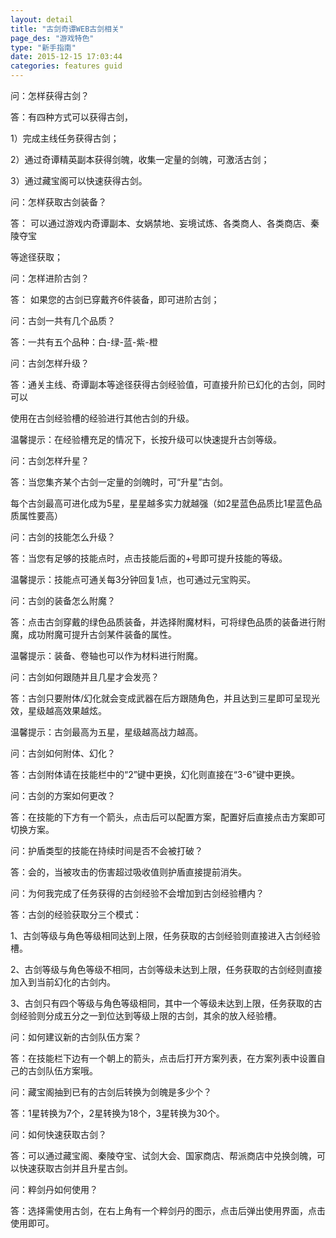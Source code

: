 ```yaml
---
layout: detail
title: "古剑奇谭WEB古剑相关"
page_des: "游戏特色"
type: "新手指南"
date: 2015-12-15 17:03:44
categories: features guid
---
```


<p>问：怎样获得古剑？</p>
<p>答：有四种方式可以获得古剑，</p>
<p>1）完成主线任务获得古剑；</p>
<p>2）通过奇谭精英副本获得剑魄，收集一定量的剑魄，可激活古剑；</p>
<p>3）通过藏宝阁可以快速获得古剑。</p>
<p>问：怎样获取古剑装备？</p>
<p>答： 可以通过游戏内奇谭副本、女娲禁地、妄境试炼、各类商人、各类商店、秦陵夺宝<p>等途径获取；</p>
<p>问：怎样进阶古剑？</p>
<p>答： 如果您的古剑已穿戴齐6件装备，即可进阶古剑；</p>
<p>问：古剑一共有几个品质？</p>
<p>答：一共有五个品种：白-绿-蓝-紫-橙</p>
<p>问：古剑怎样升级？</p>
<p>答：通关主线、奇谭副本等途径获得古剑经验值，可直接升阶已幻化的古剑，同时可以<p>使用在古剑经验槽的经验进行其他古剑的升级。</p>
<p>温馨提示：在经验槽充足的情况下，长按升级可以快速提升古剑等级。</p>
<p>问：古剑怎样升星？</p>
<p>答：当您集齐某个古剑一定量的剑魄时，可“升星”古剑。</p>
<p>每个古剑最高可进化成为5星，星星越多实力就越强（如2星蓝色品质比1星蓝色品质属性要高）</p>
<p>问：古剑的技能怎么升级？</p>
<p>答：当您有足够的技能点时，点击技能后面的+号即可提升技能的等级。</p>
<p>温馨提示：技能点可通关每3分钟回复1点，也可通过元宝购买。</p>
<p>问：古剑的装备怎么附魔？</p>
<p>答：点击古剑穿戴的绿色品质装备，并选择附魔材料，可将绿色品质的装备进行附魔，成功附魔可提升古剑某件装备的属性。</p>
<p>温馨提示：装备、卷轴也可以作为材料进行附魔。</p>
<p>问：古剑如何跟随并且几星才会发亮？</p>
<p>答：古剑只要附体/幻化就会变成武器在后方跟随角色，并且达到三星即可呈现光效，星级越高效果越炫。</p>
<p>温馨提示：古剑最高为五星，星级越高战力越高。</p>
<p>问：古剑如何附体、幻化？</p>
<p>答：古剑附体请在技能栏中的“2”键中更换，幻化则直接在“3-6”键中更换。</p>
<p>问：古剑的方案如何更改？</p>
<p>答：在技能的下方有一个箭头，点击后可以配置方案，配置好后直接点击方案即可切换方案。</p>
<p>问：护盾类型的技能在持续时间是否不会被打破？</p>
<p>答：会的，当被攻击的伤害超过吸收值则护盾直接提前消失。</p>
<p>问：为何我完成了任务获得的古剑经验不会增加到古剑经验槽内？</p>
<p>答：古剑的经验获取分三个模式：</p>
<p>1、古剑等级与角色等级相同达到上限，任务获取的古剑经验则直接进入古剑经验槽。</p>
<p>2、古剑等级与角色等级不相同，古剑等级未达到上限，任务获取的古剑经则直接加入到当前幻化的古剑内。</p>
<p>3、古剑只有四个等级与角色等级相同，其中一个等级未达到上限，任务获取的古剑经验则分成五分之一到位达到等级上限的古剑，其余的放入经验槽。</p>
<p>问：如何建议新的古剑队伍方案？</p>
<p>答：在技能栏下边有一个朝上的箭头，点击后打开方案列表，在方案列表中设置自己的古剑队伍方案哦。</p>
<p>问：藏宝阁抽到已有的古剑后转换为剑魄是多少个？</p>
<p>答：1星转换为7个，2星转换为18个，3星转换为30个。</p>
<p>问：如何快速获取古剑？</p>
<p>答：可以通过藏宝阁、秦陵夺宝、试剑大会、国家商店、帮派商店中兑换剑魄，可以快速获取古剑并且升星古剑。</p>
<p>问：粹剑丹如何使用？</p>
<p>答：选择需使用古剑，在右上角有一个粹剑丹的图示，点击后弹出使用界面，点击使用即可。</p>
